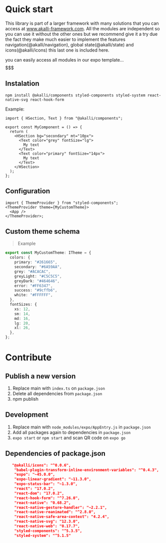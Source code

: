 # Quick start

This library is part of a larger framework with many solutions that you can access at www.akalli-framework.com. All the modules are independent so you can use it without the other ones but we recommend give it a try due the fact they make much easier to implement the features navigation(@akalli/navigation), global state(@akalli/state) and icons(@akalli/icons) this last one is included here.

you can easily access all modules in our expo template... $$$$$$$

## Instalation

`npm install @akalli/components styled-components styled-system react-native-svg react-hook-form`

Example:

```tsx
import { HSection, Text } from "@akalli/components";

export const MyComponent = () => {
  return (
    <HSection bg="secondary" mt="10px">
      <Text color="grey" fontSize="lg">
        My text
      </Text>
      <Text color="primary" fontSize="14px">
        My text
      </Text>
    </HSection>
  );
};
```

## Configuration

```tsx
import { ThemeProvider } from "styled-components";
<ThemeProvider theme={MyCustomTheme}>
  <App />
</ThemeProvider>;
```

## Custom theme schema

> Example

```ts
export const MyCustomTheme: ITheme = {
  colors: {
    primary: "#261665",
    secondary: "#6A59AA",
    grey: "#ACACAC",
    greyLight: "#C5C5C5",
    greyDark: "#464646",
    error: "#FF6347",
    success: "#9cffb6",
    white: "#FFFFFF",
  },
  fontSizes: {
    xs: 12,
    sm: 14,
    md: 16,
    lg: 20,
    xl: 26,
  },
};
```

# Contribute

## Publish a new version

1.  Replace main with `index.ts` on `package.json`
2.  Delete all dependencies from `package.json`
3.  npm publish

## Development

1.  Replace main with `node_modules/expo/AppEntry.js` in `package.json`
2.  Add all packages again to dependencies in `package.json`
3.  `expo start` or `npm start` and scan QR code on `expo go`

## Dependencies of package.json

```json
   "@akalli/icons": "^0.0.6",
    "babel-plugin-transform-inline-environment-variables": "^0.4.3",
    "expo": "~45.0.0",
    "expo-linear-gradient": "~11.3.0",
    "expo-status-bar": "~1.3.0",
    "react": "17.0.2",
    "react-dom": "17.0.2",
    "react-hook-form": "^7.26.0",
    "react-native": "0.68.2",
    "react-native-gesture-handler": "~2.2.1",
    "react-native-reanimated": "^2.8.0",
    "react-native-safe-area-context": "4.2.4",
    "react-native-svg": "12.3.0",
    "react-native-web": "0.17.7",
    "styled-components": "^5.3.5",
    "styled-system": "^5.1.5"
```
